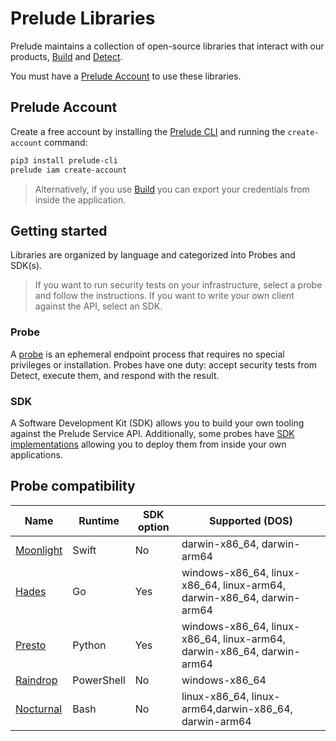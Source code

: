# Prelude Libraries

Prelude maintains a collection of open-source libraries that interact with our products, [Build](https://docs.prelude.org/docs/build) and [Detect](https://docs.prelude.org/docs/the-basics).

You must have a [Prelude Account](https://docs.prelude.org/docs/prelude-account) to use these libraries. 

## Prelude Account

Create a free account by installing the [Prelude CLI](https://docs.prelude.org/docs/prelude-cli) and running the ``create-account`` command:
```bash
pip3 install prelude-cli
prelude iam create-account
```

> Alternatively, if you use [Build](https://build.preludesecurity.com) you can export your credentials from inside the application.

## Getting started

Libraries are organized by language and categorized into Probes and SDK(s).

> If you want to run security tests on your infrastructure, select a probe and follow the instructions. If you want to write your own client against the API, select an SDK.

### Probe

A [probe](https://docs.prelude.org/docs/probes) is an ephemeral endpoint process that requires no special privileges or installation. Probes have one duty: accept security tests from Detect, execute them, and respond with the result.

### SDK

A Software Development Kit (SDK) allows you to build your own tooling against the Prelude Service API. Additionally, some probes have [SDK implementations](https://docs.prelude.org/docs/probes#sdk-probes) allowing you to deploy them from inside your own applications.

## Probe compatibility 

| Name  |  Runtime | SDK option | Supported (DOS)
| ------------- | ------------- | ------------- | -------------
| [Moonlight](https://github.com/preludeorg/libraries/tree/master/swift/probe) | Swift | No | darwin-x86_64, darwin-arm64
| [Hades](https://github.com/preludeorg/libraries/tree/master/go/probe) | Go | Yes | windows-x86_64, linux-x86_64, linux-arm64, darwin-x86_64, darwin-arm64
| [Presto](https://github.com/preludeorg/libraries/tree/master/python/probe) | Python | Yes | windows-x86_64, linux-x86_64, linux-arm64, darwin-x86_64, darwin-arm64
| [Raindrop](https://github.com/preludeorg/libraries/tree/master/shell/probe) | PowerShell | No | windows-x86_64
| [Nocturnal](https://github.com/preludeorg/libraries/tree/master/shell/probe) | Bash | No | linux-x86_64, linux-arm64,darwin-x86_64, darwin-arm64
